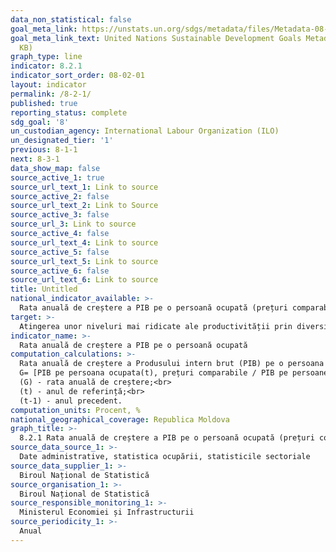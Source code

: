 ```yaml
---
data_non_statistical: false
goal_meta_link: https://unstats.un.org/sdgs/metadata/files/Metadata-08-02-01.pdf
goal_meta_link_text: United Nations Sustainable Development Goals Metadata (PDF 384
  KB)
graph_type: line
indicator: 8.2.1
indicator_sort_order: 08-02-01
layout: indicator
permalink: /8-2-1/
published: true
reporting_status: complete
sdg_goal: '8'
un_custodian_agency: International Labour Organization (ILO)
un_designated_tier: '1'
previous: 8-1-1
next: 8-3-1
data_show_map: false
source_active_1: true
source_url_text_1: Link to source
source_active_2: false
source_url_text_2: Link to Source
source_active_3: false
source_url_3: Link to source
source_active_4: false
source_url_text_4: Link to source
source_active_5: false
source_url_text_5: Link to source
source_active_6: false
source_url_text_6: Link to source
title: Untitled
national_indicator_available: >-
  Rata anuală de creștere a PIB pe o persoană ocupată (prețuri comparabile)
target: >-
  Atingerea unor niveluri mai ridicate ale productivității prin diversificare, modernizarea    tehnologică și inovație, inclusiv prin accent pe sectoarele cu valoare adăugată sporită și  utilizarea intensivă a forței de muncă
indicator_name: >-
  Rata anuală de creștere a PIB pe o persoană ocupată
computation_calculations: >-
  Rata anuală de creștere a Produsului intern brut (PIB) pe o persoana ocupata reprezintă raportul PIB in preturi comparabile la total populație ocupata.  PIB pe persoana ocupata reprezintă raportul dintre PIB anual (anul de referință) recalculat în prețurile anului precedent la numărul populației ocupate în anului de referință.<br> 
  G= [PIB pe persoana ocupata(t), prețuri comparabile / PIB pe persoane ocupata(t-1)prețuri curente]*100, unde:<br> 
  (G) - rata anuală de creștere;<br> 
  (t) - anul de referință;<br> 
  (t-1) - anul precedent.
computation_units: Procent, %
national_geographical_coverage: Republica Moldova
graph_title: >-
  8.2.1 Rata anuală de creștere a PIB pe o persoană ocupată (prețuri comparabile)
source_data_source_1: >-
  Date administrative, statistica ocupării, statisticile sectoriale
source_data_supplier_1: >-
  Biroul Național de Statistică
source_organisation_1: >-
  Biroul Național de Statistică
source_responsible_monitoring_1: >-
  Ministerul Economiei și Infrastructurii
source_periodicity_1: >-
  Anual
---
```


